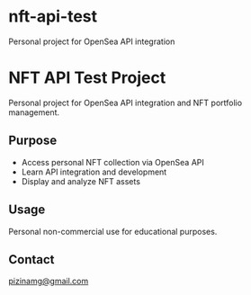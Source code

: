 # nft-api-test
Personal project for OpenSea API integration
# NFT API Test Project

Personal project for OpenSea API integration and NFT portfolio management.

## Purpose
- Access personal NFT collection via OpenSea API
- Learn API integration and development
- Display and analyze NFT assets

## Usage
Personal non-commercial use for educational purposes.

## Contact
pizinamg@gmail.com
